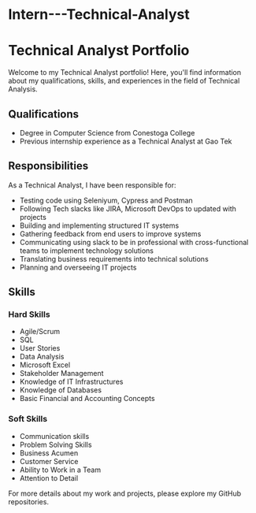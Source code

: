 # Intern---Technical-Analyst

# Technical Analyst Portfolio

Welcome to my Technical Analyst portfolio! Here, you'll find information about my qualifications, skills, and experiences in the field of Technical Analysis.


## Qualifications
- Degree in Computer Science from Conestoga College
- Previous internship experience as a Technical Analyst at Gao Tek

## Responsibilities
As a Technical Analyst, I have been responsible for:
- Testing code using Seleniyum, Cypress and Postman
- Following Tech slacks like JIRA, Microsoft DevOps to updated with projects
- Building and implementing structured IT systems
- Gathering feedback from end users to improve systems
- Communicating using slack to be in professional with cross-functional teams to implement technology solutions
- Translating business requirements into technical solutions
- Planning and overseeing IT projects

## Skills
### Hard Skills
- Agile/Scrum
- SQL
- User Stories
- Data Analysis
- Microsoft Excel
- Stakeholder Management
- Knowledge of IT Infrastructures
- Knowledge of Databases
- Basic Financial and Accounting Concepts

### Soft Skills
- Communication skills
- Problem Solving Skills
- Business Acumen
- Customer Service
- Ability to Work in a Team
- Attention to Detail

For more details about my work and projects, please explore my GitHub repositories.
